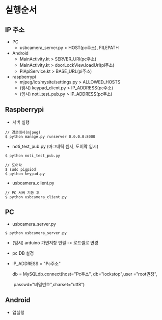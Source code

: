 # 실행순서



## IP 주소

- PC
  - usbcamera_server.py > HOST(pc주소), FILEPATH
- Android
  - MainActivity.kt > SERVER_URI(pc주소)
  - MainActivity.kt > doorLockView.loadUrl(pi주소)
  - PiApiService.kt > BASE_URL(pi주소)
- raspberrypi
  - mjpeg/iot/mysite/settings.py > ALLOWED_HOSTS
  - (임시) keypad_client.py > IP_ADDRESS(pc주소)
  - (임시) noti_test_pub.py > IP_ADDRESS(pc주소)





## Raspberrypi

- 서버 실행

```
// 경로에서(mjpeg)
$ python manage.py runserver 0.0.0.0:8000
```

- noti_test_pub.py (마그네틱 센서, 도어락 임시)

```
$ python noti_test_pub.py

// 도어락
$ sudo pigpiod
$ python keypad.py
```

- usbcamera_client.py

```
// PC 서버 기동 후
$ python usbcamera_client.py
```



## PC

- usbcamera_server.py

```
$ python usbcamera_server.py
```

- (임시) arduino 가변저항 연결 -> 로드셀로 변경

-  pc DB 설정

  - IP_ADDRESS = "Pc주소"

    db = MySQLdb.connect(host="Pc주소", db="lockstop",user ="root권장",

    ​           passwd="비밀번호",charset="utf8")



## Android

- 앱실행